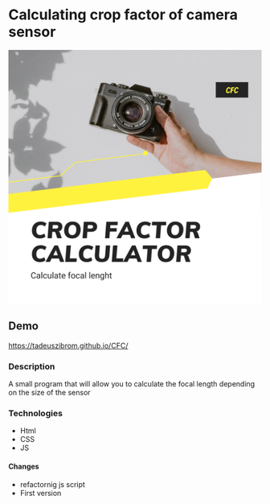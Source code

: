 # Calculating crop factor of camera sensor

![Crop-Factor-Calculator](images/CFC.png)
## Demo
https://tadeuszibrom.github.io/CFC/
### Description
A small program that will allow you to calculate the focal length depending on the size of the sensor


### Technologies
 - Html
 - CSS
 - JS
 #### Changes
 
 - refactornig js script
- First version

